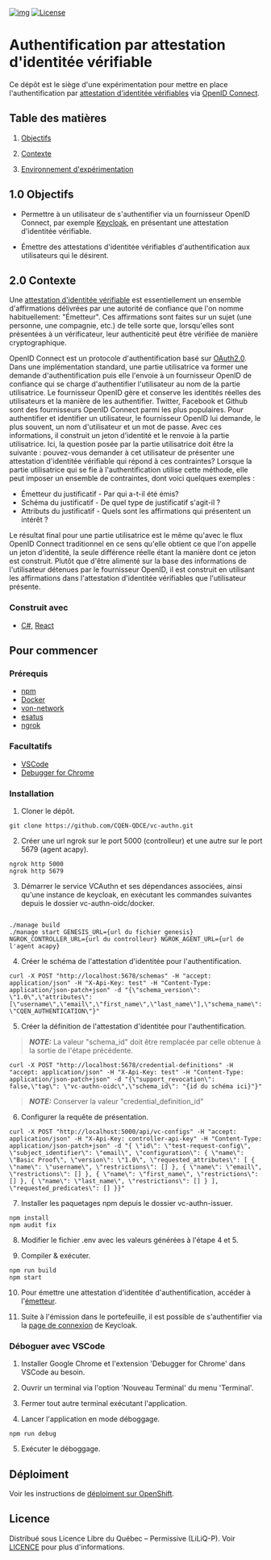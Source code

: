 [![img](https://img.shields.io/badge/Cycle%20de%20Vie-Phase%20d%C3%A9couverte-339999)](https://www.quebec.ca/gouv/politiques-orientations/vitrine-numeriqc/accompagnement-des-organismes-publics/demarche-conception-services-numeriques)
[![License](https://img.shields.io/badge/Licence-LiLiQ--R-blue)](LICENSE)
# Authentification par attestation d'identitée vérifiable
Ce dépôt est le siège d'une expérimentation pour mettre en place l'authentification par [attestation d'identitée vérifiables](https://www.w3.org/TR/vc-data-model) via [OpenID Connect](https://openid.net/connect). 
## Table des matières

1. [Objectifs](#10-objectifs)

2. [Contexte](#20-contexte)

3. [Environnement d\'expérimentation](#30-environnement-dexpérimentation)

## 1.0 Objectifs

- Permettre à un utilisateur de s'authentifier via un fournisseur OpenID Connect, par exemple [Keycloak](https://www.keycloak.org/), en présentant une attestation d'identitée vérifiable.

- Émettre des attestations d'identitée vérifiables d'authentification aux utilisateurs qui le désirent.

## 2.0 Contexte

Une [attestation d'identitée vérifiable](https://www.w3.org/TR/vc-data-model) est essentiellement un ensemble d'affirmations délivrées par une autorité de confiance que l'on nomme habituellement: "Émetteur". Ces affirmations sont faites sur un sujet (une personne, une compagnie, etc.) de telle sorte que, lorsqu'elles sont présentées à un vérificateur, leur authenticité peut être vérifiée de manière cryptographique.

OpenID Connect est un protocole d'authentification basé sur [OAuth2.0](https://oauth.net/2). Dans une implémentation standard, une partie utilisatrice va former une demande d'authentification puis elle l'envoie à un fournisseur OpenID de confiance qui se charge d'authentifier l'utilisateur au nom de la partie utilisatrice. Le fournisseur OpenID gère et conserve les identités réelles des utilisateurs et la manière de les authentifier. Twitter, Facebook et Github sont des fournisseurs OpenID Connect parmi les plus populaires. Pour authentifier et identifier un utilisateur, le fournisseur OpenID lui demande, le plus souvent, un nom d'utilisateur et un mot de passe. Avec ces informations, il construit un jeton d'identité et le renvoie à la partie utilisatrice. Ici, la question posée par la partie utilisatrice doit être la suivante : pouvez-vous demander à cet utilisateur de présenter une attestation d'identitée vérifiable qui répond à ces contraintes? Lorsque la partie utilisatrice qui se fie à l'authentification utilise cette méthode, elle peut imposer un ensemble de contraintes, dont voici quelques exemples :

- Émetteur du justificatif - Par qui a-t-il été émis?
- Schéma du justificatif - De quel type de justificatif s'agit-il ?
- Attributs du justificatif - Quels sont les affirmations qui présentent un intérêt ?

Le résultat final pour une partie utilisatrice est le même qu'avec le flux OpenID Connect traditionnel en ce sens qu'elle obtient ce que l'on appelle un jeton d'identité, la seule différence réelle étant la manière dont ce jeton est construit. Plutôt que d'être alimenté sur la base des informations de l'utilisateur détenues par le fournisseur OpenID, il est construit en utilisant les affirmations dans l'attestation d'identitée vérifiables que l'utilisateur présente.

### Construit avec
* [C#](https://fr.reactjs.org), [React](https://fr.reactjs.org)

## Pour commencer

### Prérequis

* [npm](https://www.npmjs.com)
* [Docker](https://www.docker.com)
* [von-network](https://github.com/bcgov/von-network)
* [esatus](https://apps.apple.com/ca/app/esatus-wallet/id1496769057)
* [ngrok](https://ngrok.com/)

### Facultatifs

* [VSCode](https://code.visualstudio.com)
* [Debugger for Chrome](https://marketplace.visualstudio.com/items?itemName=msjsdiag.debugger-for-chrome)

### Installation

1. Cloner le dépôt.
```
git clone https://github.com/CQEN-QDCE/vc-authn.git
```

2. Créer une url ngrok sur le port 5000 (controlleur) et une autre sur le port 5679 (agent acapy).
```
ngrok http 5000
ngrok http 5679
```

3. Démarrer le service VCAuthn et ses dépendances associées, ainsi qu'une instance de keycloak, en exécutant les commandes suivantes depuis le dossier vc-authn-oidc/docker.
```

./manage build
./manage start GENESIS_URL={url du fichier genesis} NGROK_CONTROLLER_URL={url du controlleur} NGROK_AGENT_URL={url de l'agent acapy}
```

4. Créer le schéma de l'attestation d'identitée pour l'authentification.
```
curl -X POST "http://localhost:5678/schemas" -H "accept: application/json" -H "X-Api-Key: test" -H "Content-Type: application/json-patch+json" -d "{\"schema_version\": \"1.0\",\"attributes\": [\"username\",\"email\",\"first_name\",\"last_name\"],\"schema_name\": \"CQEN_AUTHENTICATION\"}"
```

5. Créer la définition de l'attestation d'identitée pour l'authentification.
> **_NOTE:_** La valeur "schema_id" doit être remplacée par celle obtenue à la sortie de l'étape précédente.
```
curl -X POST "http://localhost:5678/credential-definitions" -H "accept: application/json" -H "X-Api-Key: test" -H "Content-Type: application/json-patch+json" -d "{\"support_revocation\": false,\"tag\": \"vc-authn-oidc\",\"schema_id\": "{id du schéma ici}"}"
```
> **_NOTE:_** Conserver la valeur "credential_definition_id"

6. Configurer la requête de présentation.
```
curl -X POST "http://localhost:5000/api/vc-configs" -H "accept: application/json" -H "X-Api-Key: controller-api-key" -H "Content-Type: application/json-patch+json" -d "{ \"id\": \"test-request-config\", \"subject_identifier\": \"email\", \"configuration\": { \"name\": \"Basic Proof\", \"version\": \"1.0\", \"requested_attributes\": [ { \"name\": \"username\", \"restrictions\": [] }, { \"name\": \"email\", \"restrictions\": [] }, { \"name\": \"first_name\", \"restrictions\": [] }, { \"name\": \"last_name\", \"restrictions\": [] } ], \"requested_predicates\": [] }}"
```

7. Installer les paquetages npm depuis le dossier vc-authn-issuer.
```
npm install
npm audit fix
```

8. Modifier le fichier .env avec les valeurs générées à l'étape 4 et 5.

9. Compiler & exécuter.
```
npm run build
npm start
```

10. Pour émettre une attestation d'identitée d'authentification, accéder à l'[émetteur](http://localhost:10000).

11. Suite à l'émission dans le portefeuille, il est possible de s'authentifier via la [page de connexion](http://localhost:5000/vc/connect/authorize?scope=openid+vc_authn&amp;state=EI3kI8RFbpuIqZE_MEI0xsv18NjQOS1lkbrBtj3x2CE.wOX0F5IZd74.security-admin-console&amp;response_type=code&amp;client_id=keycloak&amp;redirect_uri=http%3A%2F%2Flocalhost%3A8180%2Fauth%2Frealms%2Fvc-authn%2Fbroker%2Fvc-authn%2Fendpoint&amp;nonce=eEJ7joxB5CC8j_LaOaw3Dg&amp;pres_req_conf_id=test-request-config) de Keycloak.

### Déboguer avec VSCode

1. Installer Google Chrome et l'extension 'Debugger for Chrome' dans VSCode au besoin.

2. Ouvrir un terminal via l'option 'Nouveau Terminal' du menu 'Terminal'.

3. Fermer tout autre terminal exécutant l'application.

4. Lancer l'application en mode déboggage.
```
npm run debug
```

5. Exécuter le déboggage.

## Déploiment
Voir les instructions de [déploiment sur OpenShift](openshift/templates/README.md).

## Licence
Distribué sous Licence Libre du Québec – Permissive (LiLiQ-P). Voir [LICENCE](licenses/LiLiQ-P11unicode.txt) pour plus d'informations.
